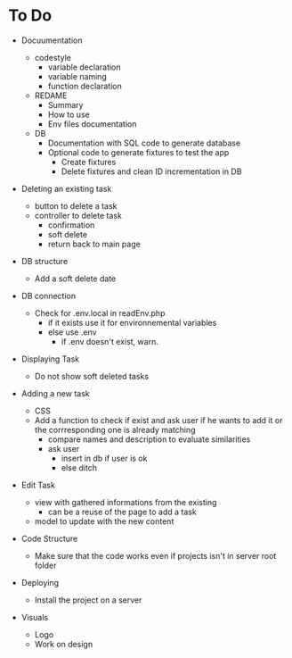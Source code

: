 # To Do

+ Docuumentation
	+ codestyle
		+ variable declaration
		+ variable naming
		+ function declaration
	+ REDAME
		+ Summary
		+ How to use
		+ Env files documentation
	+ DB
		+ Documentation with SQL code to generate database
		+ Optional code to generate fixtures to test the app
			+ Create fixtures
			+ Delete fixtures and clean ID incrementation in DB

+ Deleting an existing task
	+ button to delete a task
	+ controller to delete task
		+ confirmation
		+ soft delete
		+ return back to main page

+ DB structure
	+ Add a soft delete date

+ DB connection
	+ Check for .env.local in readEnv.php
		+ if it exists use it for environnemental variables
		+ else use .env
			+ if .env doesn't exist, warn.

+ Displaying Task
	+ Do not show soft deleted tasks

+ Adding a new task
	+ CSS
	+ Add a function to check if exist and ask user if he wants to add it or the corrresponding one is already matching
		+ compare names and description to evaluate similarities
		+ ask user
			+ insert in db if user is ok
			+ else ditch

+ Edit Task
	+ view with gathered informations from the existing
		+ can be a reuse of the page to add a task
	+ model to update with the new content

+ Code Structure
	+ Make sure that the code works even if projects isn't in server root folder

+ Deploying
	+ Install the project on a server

+ Visuals
	+ Logo
	+ Work on design